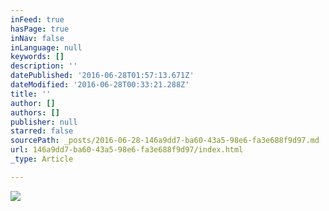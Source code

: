 ```yaml
---
inFeed: true
hasPage: true
inNav: false
inLanguage: null
keywords: []
description: ''
datePublished: '2016-06-28T01:57:13.671Z'
dateModified: '2016-06-28T00:33:21.288Z'
title: ''
author: []
authors: []
publisher: null
starred: false
sourcePath: _posts/2016-06-28-146a9dd7-ba60-43a5-98e6-fa3e688f9d97.md
url: 146a9dd7-ba60-43a5-98e6-fa3e688f9d97/index.html
_type: Article

---
```

![](https://the-grid-user-content.s3-us-west-2.amazonaws.com/6a8d0ba5-c19c-47f6-b5aa-c14ff872e5de.jpg)